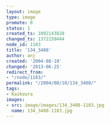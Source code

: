 ```yaml
---
layout: image
type: image
promote: 0
status: 1
created_ts: 1092143828
changed_ts: 1372159444
node_id: 1183
title: '134_3408'
author: anj
created: '2004-08-10'
changed: '2013-06-25'
redirect_from:
- "/node/1183/"
permalink: "/2004/08/10/134_3408/"
tags:
- Kaikoura
images:
- src: image/images/134_3408-1183.jpg
  name: 134_3408-1183.jpg
---
```


